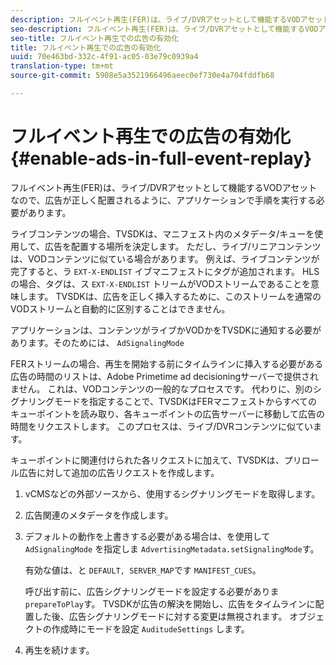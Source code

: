 ```yaml
---
description: フルイベント再生(FER)は、ライブ/DVRアセットとして機能するVODアセットなので、広告が正しく配置されるように、アプリケーションで手順を実行する必要があります。
seo-description: フルイベント再生(FER)は、ライブ/DVRアセットとして機能するVODアセットなので、広告が正しく配置されるように、アプリケーションで手順を実行する必要があります。
seo-title: フルイベント再生での広告の有効化
title: フルイベント再生での広告の有効化
uuid: 70e463bd-332c-4f91-ac05-03e79c0939a4
translation-type: tm+mt
source-git-commit: 5908e5a3521966496aeec0ef730e4a704fddfb68

---
```



# フルイベント再生での広告の有効化{#enable-ads-in-full-event-replay}

フルイベント再生(FER)は、ライブ/DVRアセットとして機能するVODアセットなので、広告が正しく配置されるように、アプリケーションで手順を実行する必要があります。

ライブコンテンツの場合、TVSDKは、マニフェスト内のメタデータ/キューを使用して、広告を配置する場所を決定します。 ただし、ライブ/リニアコンテンツは、VODコンテンツに似ている場合があります。 例えば、ライブコンテンツが完了すると、ラ `EXT-X-ENDLIST` イブマニフェストにタグが追加されます。 HLSの場合、タグは、ス `EXT-X-ENDLIST` トリームがVODストリームであることを意味します。 TVSDKは、広告を正しく挿入するために、このストリームを通常のVODストリームと自動的に区別することはできません。

アプリケーションは、コンテンツがライブかVODかをTVSDKに通知する必要があります。そのためには、 `AdSignalingMode`

FERストリームの場合、再生を開始する前にタイムラインに挿入する必要がある広告の時間のリストは、Adobe Primetime ad decisioningサーバーで提供されません。 これは、VODコンテンツの一般的なプロセスです。 代わりに、別のシグナリングモードを指定することで、TVSDKはFERマニフェストからすべてのキューポイントを読み取り、各キューポイントの広告サーバーに移動して広告の時間をリクエストします。 このプロセスは、ライブ/DVRコンテンツに似ています。

キューポイントに関連付けられた各リクエストに加えて、TVSDKは、プリロール広告に対して追加の広告リクエストを作成します。

1. vCMSなどの外部ソースから、使用するシグナリングモードを取得します。
1. 広告関連のメタデータを作成します。
1. デフォルトの動作を上書きする必要がある場合は、を使用して `AdSignalingMode` を指定しま `AdvertisingMetadata.setSignalingMode`す。

   有効な値は、と `DEFAULT, SERVER_MAP`です `MANIFEST_CUES`。

   呼び出す前に、広告シグナリングモードを設定する必要がありま `prepareToPlay`す。 TVSDKが広告の解決を開始し、広告をタイムラインに配置した後、広告シグナリングモードに対する変更は無視されます。 オブジェクトの作成時にモードを設定 `AuditudeSettings` します。

1. 再生を続けます。

<!--<a id="example_3567B4A0D53E4DA99C10C13244454026"></a>-->

